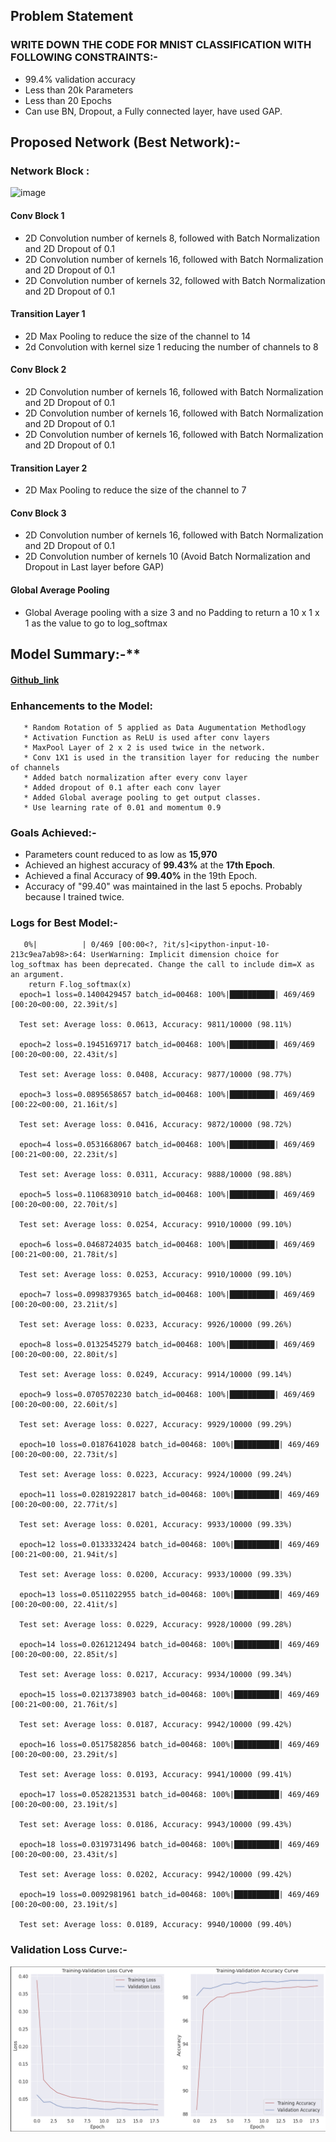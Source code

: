 ## **Problem Statement**

### **WRITE DOWN THE CODE FOR MNIST CLASSIFICATION WITH FOLLOWING CONSTRAINTS:-**
* 99.4% validation accuracy
* Less than 20k Parameters
* Less than 20 Epochs
* Can use BN, Dropout, a Fully connected layer, have used GAP.

## **Proposed Network (Best Network):-**

### **Network Block :**

![image](https://user-images.githubusercontent.com/51078583/120019024-8f829000-c005-11eb-8e6d-2756b71a4f72.png)

#### Conv Block 1
* 2D Convolution number of kernels 8, followed with Batch Normalization and 2D Dropout of 0.1 
* 2D Convolution number of kernels 16, followed with Batch Normalization and 2D Dropout of 0.1
* 2D Convolution number of kernels 32, followed with Batch Normalization and 2D Dropout of 0.1
#### Transition Layer 1
* 2D Max Pooling to reduce the size of the channel to 14
* 2d Convolution with kernel size 1 reducing the number of channels to 8
#### Conv Block 2
* 2D Convolution number of kernels 16, followed with Batch Normalization and 2D Dropout of 0.1 
* 2D Convolution number of kernels 16, followed with Batch Normalization and 2D Dropout of 0.1
* 2D Convolution number of kernels 16, followed with Batch Normalization and 2D Dropout of 0.1
#### Transition Layer 2
* 2D Max Pooling to reduce the size of the channel to 7
#### Conv Block 3
* 2D Convolution number of kernels 16, followed with Batch Normalization and 2D Dropout of 0.1 
* 2D Convolution number of kernels 10 (Avoid Batch Normalization and Dropout in Last layer before GAP)
#### Global Average Pooling
* Global Average pooling with a size 3 and no Padding to return a 10 x 1 x 1 as the value to go to log_softmax 

## Model Summary:-**
#### [Github_link](https://github.com/NSR9/Extensive-Vision-AI/blob/main/Assignment_4/Part%202/Final_Submission_Assignment_4_NB_3.ipynb)
### Enhancements to the Model:
       * Random Rotation of 5 applied as Data Augumentation Methodlogy
       * Activation Function as ReLU is used after conv layers
       * MaxPool Layer of 2 x 2 is used twice in the network. 
       * Conv 1X1 is used in the transition layer for reducing the number of channels
       * Added batch normalization after every conv layer
       * Added dropout of 0.1 after each conv layer
       * Added Global average pooling to get output classes.
       * Use learning rate of 0.01 and momentum 0.9
       
### Goals Achieved:-
* Parameters count reduced to as low as **15,970**
* Achieved an highest accuracy of **99.43%** at the **17th Epoch**. 
* Achieved a final Accuracy of **99.40%** in the 19th Epoch.
* Accuracy of "99.40" was maintained in the last 5 epochs. Probably because I trained twice. 



### Logs for Best Model:-
       0%|          | 0/469 [00:00<?, ?it/s]<ipython-input-10-213c9ea7ab98>:64: UserWarning: Implicit dimension choice for log_softmax has been deprecated. Change the call to include dim=X as an argument.
        return F.log_softmax(x)
      epoch=1 loss=0.1400429457 batch_id=00468: 100%|██████████| 469/469 [00:20<00:00, 22.39it/s]

      Test set: Average loss: 0.0613, Accuracy: 9811/10000 (98.11%)

      epoch=2 loss=0.1945169717 batch_id=00468: 100%|██████████| 469/469 [00:20<00:00, 22.43it/s]

      Test set: Average loss: 0.0408, Accuracy: 9877/10000 (98.77%)

      epoch=3 loss=0.0895658657 batch_id=00468: 100%|██████████| 469/469 [00:22<00:00, 21.16it/s]

      Test set: Average loss: 0.0416, Accuracy: 9872/10000 (98.72%)

      epoch=4 loss=0.0531668067 batch_id=00468: 100%|██████████| 469/469 [00:21<00:00, 22.23it/s]

      Test set: Average loss: 0.0311, Accuracy: 9888/10000 (98.88%)

      epoch=5 loss=0.1106830910 batch_id=00468: 100%|██████████| 469/469 [00:20<00:00, 22.70it/s]

      Test set: Average loss: 0.0254, Accuracy: 9910/10000 (99.10%)

      epoch=6 loss=0.0468724035 batch_id=00468: 100%|██████████| 469/469 [00:21<00:00, 21.78it/s]

      Test set: Average loss: 0.0253, Accuracy: 9910/10000 (99.10%)

      epoch=7 loss=0.0998379365 batch_id=00468: 100%|██████████| 469/469 [00:20<00:00, 23.21it/s]

      Test set: Average loss: 0.0233, Accuracy: 9926/10000 (99.26%)

      epoch=8 loss=0.0132545279 batch_id=00468: 100%|██████████| 469/469 [00:20<00:00, 22.80it/s]

      Test set: Average loss: 0.0249, Accuracy: 9914/10000 (99.14%)

      epoch=9 loss=0.0705702230 batch_id=00468: 100%|██████████| 469/469 [00:20<00:00, 22.60it/s]

      Test set: Average loss: 0.0227, Accuracy: 9929/10000 (99.29%)

      epoch=10 loss=0.0187641028 batch_id=00468: 100%|██████████| 469/469 [00:20<00:00, 22.73it/s]

      Test set: Average loss: 0.0223, Accuracy: 9924/10000 (99.24%)

      epoch=11 loss=0.0281922817 batch_id=00468: 100%|██████████| 469/469 [00:20<00:00, 22.77it/s]

      Test set: Average loss: 0.0201, Accuracy: 9933/10000 (99.33%)

      epoch=12 loss=0.0133332424 batch_id=00468: 100%|██████████| 469/469 [00:21<00:00, 21.94it/s]

      Test set: Average loss: 0.0200, Accuracy: 9933/10000 (99.33%)

      epoch=13 loss=0.0511022955 batch_id=00468: 100%|██████████| 469/469 [00:20<00:00, 22.41it/s]

      Test set: Average loss: 0.0229, Accuracy: 9928/10000 (99.28%)

      epoch=14 loss=0.0261212494 batch_id=00468: 100%|██████████| 469/469 [00:20<00:00, 22.85it/s]

      Test set: Average loss: 0.0217, Accuracy: 9934/10000 (99.34%)

      epoch=15 loss=0.0213738903 batch_id=00468: 100%|██████████| 469/469 [00:21<00:00, 21.76it/s]

      Test set: Average loss: 0.0187, Accuracy: 9942/10000 (99.42%)

      epoch=16 loss=0.0517582856 batch_id=00468: 100%|██████████| 469/469 [00:20<00:00, 23.29it/s]

      Test set: Average loss: 0.0193, Accuracy: 9941/10000 (99.41%)

      epoch=17 loss=0.0528213531 batch_id=00468: 100%|██████████| 469/469 [00:20<00:00, 23.19it/s]

      Test set: Average loss: 0.0186, Accuracy: 9943/10000 (99.43%)

      epoch=18 loss=0.0319731496 batch_id=00468: 100%|██████████| 469/469 [00:20<00:00, 23.43it/s]

      Test set: Average loss: 0.0202, Accuracy: 9942/10000 (99.42%)

      epoch=19 loss=0.0092981961 batch_id=00468: 100%|██████████| 469/469 [00:20<00:00, 23.19it/s]

      Test set: Average loss: 0.0189, Accuracy: 9940/10000 (99.40%)


### **Validation Loss Curve:-**

![image](https://github.com/NSR9/EVA8/blob/main/S4/training_s3_curve.png)







